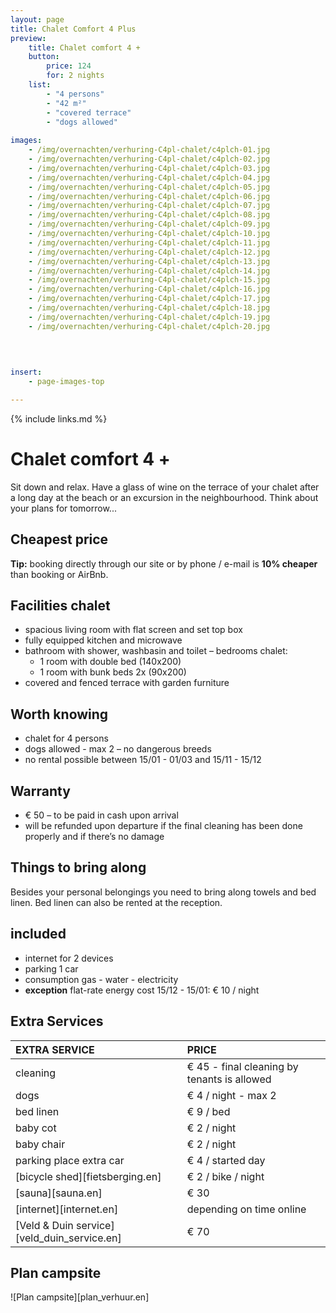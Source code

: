 ```yaml
---
layout: page
title: Chalet Comfort 4 Plus
preview: 
    title: Chalet comfort 4 +
    button:
        price: 124
        for: 2 nights
    list:
        - "4 persons"
        - "42 m²"
        - "covered terrace"
        - "dogs allowed"
        
images:
    - /img/overnachten/verhuring-C4pl-chalet/c4plch-01.jpg
    - /img/overnachten/verhuring-C4pl-chalet/c4plch-02.jpg
    - /img/overnachten/verhuring-C4pl-chalet/c4plch-03.jpg
    - /img/overnachten/verhuring-C4pl-chalet/c4plch-04.jpg
    - /img/overnachten/verhuring-C4pl-chalet/c4plch-05.jpg
    - /img/overnachten/verhuring-C4pl-chalet/c4plch-06.jpg
    - /img/overnachten/verhuring-C4pl-chalet/c4plch-07.jpg
    - /img/overnachten/verhuring-C4pl-chalet/c4plch-08.jpg
    - /img/overnachten/verhuring-C4pl-chalet/c4plch-09.jpg
    - /img/overnachten/verhuring-C4pl-chalet/c4plch-10.jpg
    - /img/overnachten/verhuring-C4pl-chalet/c4plch-11.jpg
    - /img/overnachten/verhuring-C4pl-chalet/c4plch-12.jpg
    - /img/overnachten/verhuring-C4pl-chalet/c4plch-13.jpg
    - /img/overnachten/verhuring-C4pl-chalet/c4plch-14.jpg
    - /img/overnachten/verhuring-C4pl-chalet/c4plch-15.jpg
    - /img/overnachten/verhuring-C4pl-chalet/c4plch-16.jpg
    - /img/overnachten/verhuring-C4pl-chalet/c4plch-17.jpg
    - /img/overnachten/verhuring-C4pl-chalet/c4plch-18.jpg
    - /img/overnachten/verhuring-C4pl-chalet/c4plch-19.jpg
    - /img/overnachten/verhuring-C4pl-chalet/c4plch-20.jpg
    
    
    

insert:
    - page-images-top

---
```


{% include links.md %}

# Chalet comfort 4 +

Sit down and relax. Have a glass of wine on the terrace of your chalet after a long day at the beach or an excursion in the neighbourhood. Think about your plans for tomorrow...

## Cheapest price
**Tip:** booking directly through our site or by phone / e-mail is **10% cheaper** than booking or AirBnb.

## Facilities chalet

- spacious living room with flat screen and set top box
- fully equipped kitchen and microwave
- bathroom with shower, washbasin and toilet 
– bedrooms chalet:
    - 1 room with double bed (140x200)
    - 1 room with bunk beds 2x (90x200) 
- covered and fenced terrace with garden furniture
    
## Worth knowing

- chalet for 4 persons
- dogs allowed - max 2 – no dangerous breeds
- no rental possible between 15/01 - 01/03 and 15/11 - 15/12

## Warranty

- € 50 – to be paid in cash upon arrival
- will be refunded upon departure if the final cleaning has been done properly and if there’s no damage 

## Things to bring along
Besides your personal belongings you need to bring along towels and bed linen.
Bed linen can also be rented at the reception.

## included
- internet for 2 devices
- parking 1 car
- consumption gas - water - electricity
- **exception** flat-rate energy cost 15/12 - 15/01: € 10 / night

## Extra Services

EXTRA SERVICE               | PRICE
:-------------------|:-----------|
cleaning          | € 45 - final cleaning by tenants is allowed
dogs               | € 4 / night - max 2
bed linen        | € 9 / bed
baby cot          | € 2 / night
baby chair         | € 2 / night
parking place extra car  | € 4 / started day
[bicycle shed][fietsberging.en]| € 2 / bike / night
[sauna][sauna.en]   | € 30
[internet][internet.en]| depending on time online
[Veld & Duin service][veld_duin_service.en]| € 70


## Plan campsite

![Plan campsite][plan_verhuur.en]

